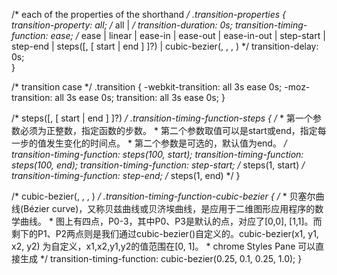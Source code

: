 
/* each of the properties of the shorthand */
.transition-properties {
    transition-property: all;         /* all | <IDENT> */
    transition-duration: 0s;
    transition-timing-function: ease; /* ease | linear | ease-in | ease-out | ease-in-out | step-start | step-end | steps(<integer>[, [ start | end ] ]?) | cubic-bezier(<number>, <number>, <number>, <number>) */
    transition-delay: 0s;             
}

/* transition case */
.transition {
    -webkit-transition: all 3s ease 0s;
       -moz-transition: all 3s ease 0s;
            transition: all 3s ease 0s;
}

/* steps(<integer>[, [ start | end ] ]?) */
.transition-timing-function-steps {
    /*
     * 第一个参数必须为正整数，指定函数的步数。
     * 第二个参数取值可以是start或end，指定每一步的值发生变化的时间点。
     * 第二个参数是可选的，默认值为end。
     */
    transition-timing-function: steps(100, start);
    transition-timing-function: steps(100, end);
    transition-timing-function: step-start; /* steps(1, start) */
    transition-timing-function: step-end;   /* steps(1, end) */
}

/* cubic-bezier(<number>, <number>, <number>, <number>) */
.transition-timing-function-cubic-bezier {
    /*
     * 贝塞尔曲线(Bézier curve)，又称贝兹曲线或贝济埃曲线，是应用于二维图形应用程序的数学曲线。
     * 图上有四点，P0-3，其中P0、P3是默认的点，对应了[0,0], [1,1]。而剩下的P1、P2两点则是我们通过cubic-bezier()自定义的。cubic-bezier(x1, y1, x2, y2) 为自定义，x1,x2,y1,y2的值范围在[0, 1]。
     * chrome Styles Pane 可以直接生成
     */
    transition-timing-function: cubic-bezier(0.25, 0.1, 0.25, 1.0);
}

